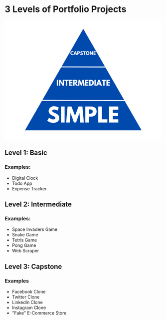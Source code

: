 # 3 Levels of Portfolio Projects

![Three levels of portfolio projects pyramid](three-levels-pyramid.png)

## Level 1: Basic

### Examples:
- Digital Clock
- Todo App
- Expense Tracker

## Level 2: Intermediate

### Examples:
- Space Invaders Game
- Snake Game
- Tetris Game
- Pong Game
- Web Scraper

## Level 3: Capstone

### Examples
- Facebook Clone
- Twitter Clone
- LinkedIn Clone
- Instagram Clone
- "Fake" E-Commerce Store